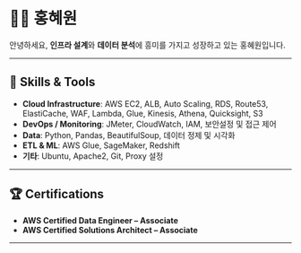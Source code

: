 # 👩‍💻 홍혜원

안녕하세요, **인프라 설계**와 **데이터 분석**에 흥미를 가지고 성장하고 있는 홍혜원입니다.  

---

## 🔧 Skills & Tools

- **Cloud Infrastructure**: AWS EC2, ALB, Auto Scaling, RDS, Route53, ElastiCache, WAF, Lambda, Glue, Kinesis, Athena, Quicksight, S3  
- **DevOps / Monitoring**: JMeter, CloudWatch, IAM, 보안설정 및 접근 제어  
- **Data**: Python, Pandas, BeautifulSoup, 데이터 정제 및 시각화  
- **ETL & ML**: AWS Glue, SageMaker, Redshift  
- **기타**: Ubuntu, Apache2, Git, Proxy 설정


---

## 🏆 Certifications

- **AWS Certified Data Engineer – Associate**
- **AWS Certified Solutions Architect – Associate**

---

